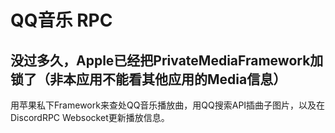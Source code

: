 # QQ音乐 RPC

## **没过多久，Apple已经把PrivateMediaFramework加锁了（非本应用不能看其他应用的Media信息）**

用苹果私下Framework来查处QQ音乐播放曲，用QQ搜索API插曲子图片，以及在DiscordRPC Websocket更新播放信息。
